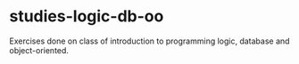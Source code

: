 # studies-logic-db-oo
Exercises done on class of introduction to programming logic, database and object-oriented.
